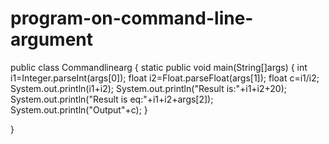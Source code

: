 # program-on-command-line-argument
public class Commandlinearg {
	static public void main(String[]args) {
		int i1=Integer.parseInt(args[0]);
		float i2=Float.parseFloat(args[1]);
		float c=i1/i2;
		System.out.println(i1+i2);
		System.out.println("Result is:"+i1+i2+20);
		System.out.println("Result is eq:"+i1+i2+args[2]);
		System.out.println("Output"+c);
	}

}
